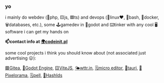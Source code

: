 ### yo

i mainly do webdev (🐘php, 🟨js, 🟦ts) and devops (🐧linux❤️, 📜bash, 🐋docker, 🗑️databases, etc.), some 🕹️gamedev in 🤖godot and ⌨️tinker with any cool 🖥️software i can get my hands on

**📫contact info at [🌍codeinit.pl](https://codeinit.pl)**

some cool projects i think you should know about (not associated just advertising 😛): 

[🟩Gitea](https://github.com/go-gitea/gitea), 
[🤖Godot Engine](https://github.com/godotengine/godot), 
[🟨ViteJS](https://github.com/vitejs/vite), 
[🌤️wttr.in](https://github.com/chubin/wttr.in), 
[🗒️micro editor](https://github.com/zyedidia/micro), 
[🧰tauri](https://github.com/tauri-apps/tauri), 
[🎨Pixelorama](https://github.com/Orama-Interactive/Pixelorama), 
[🗒️pell](https://github.com/jaredreich/pell), 
[🐘HashIds](https://github.com/vinkla/hashids)
